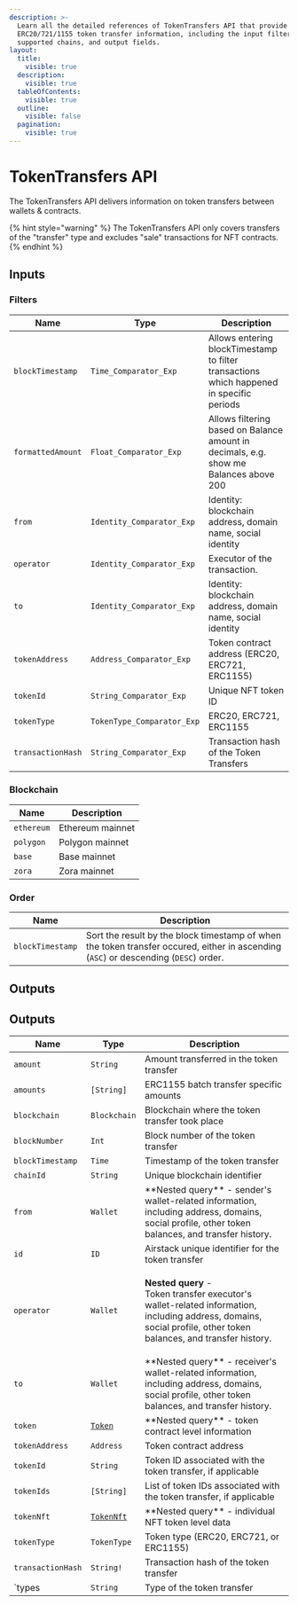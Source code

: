 ```yaml
---
description: >-
  Learn all the detailed references of TokenTransfers API that provide
  ERC20/721/1155 token transfer information, including the input filters,
  supported chains, and output fields.
layout:
  title:
    visible: true
  description:
    visible: true
  tableOfContents:
    visible: true
  outline:
    visible: false
  pagination:
    visible: true
---
```


# TokenTransfers API

The TokenTransfers API delivers information on token transfers between wallets & contracts.

{% hint style="warning" %}
The TokenTransfers API only covers transfers of the "transfer" type and excludes "sale" transactions for NFT contracts.
{% endhint %}

## Inputs

### Filters

| Name              | Type                       | Description                                                                              |
| ----------------- | -------------------------- | ---------------------------------------------------------------------------------------- |
| `blockTimestamp`  | `Time_Comparator_Exp`      | Allows entering blockTimestamp to filter transactions which happened in specific periods |
| `formattedAmount` | `Float_Comparator_Exp`     | Allows filtering based on Balance amount in decimals, e.g. show me Balances above 200    |
| `from`            | `Identity_Comparator_Exp`  | Identity: blockchain address, domain name, social identity                               |
| `operator`        | `Identity_Comparator_Exp`  | Executor of the transaction.                                                             |
| `to`              | `Identity_Comparator_Exp`  | Identity: blockchain address, domain name, social identity                               |
| `tokenAddress`    | `Address_Comparator_Exp`   | Token contract address (ERC20, ERC721, ERC1155)                                          |
| `tokenId`         | `String_Comparator_Exp`    | Unique NFT token ID                                                                      |
| `tokenType`       | `TokenType_Comparator_Exp` | ERC20, ERC721, ERC1155                                                                   |
| `transactionHash` | `String_Comparator_Exp`    | Transaction hash of the Token Transfers                                                  |

### Blockchain

| Name       | Description      |
| ---------- | ---------------- |
| `ethereum` | Ethereum mainnet |
| `polygon`  | Polygon mainnet  |
| `base`     | Base mainnet     |
| `zora`     | Zora mainnet     |

### Order

| Name             | Description                                                                                                                          |
| ---------------- | ------------------------------------------------------------------------------------------------------------------------------------ |
| `blockTimestamp` | Sort the result by the block timestamp of when the token transfer occured, either in ascending (`ASC`) or descending (`DESC`) order. |

## Outputs

## Outputs

| Name              | Type                           | Description                                                                                                                                                                 |
| ----------------- | ------------------------------ | --------------------------------------------------------------------------------------------------------------------------------------------------------------------------- |
| `amount`          | `String`                       | Amount transferred in the token transfer                                                                                                                                    |
| `amounts`         | `[String]`                     | ERC1155 batch transfer specific amounts                                                                                                                                     |
| `blockchain`      | `Blockchain`                   | Blockchain where the token transfer took place                                                                                                                              |
| `blockNumber`     | `Int`                          | Block number of the token transfer                                                                                                                                          |
| `blockTimestamp`  | `Time`                         | Timestamp of the token transfer                                                                                                                                             |
| `chainId`         | `String`                       | Unique blockchain identifier                                                                                                                                                |
| `from`            | `Wallet`                       | \*\*Nested query\*\* - sender's wallet-related information, including address, domains, social profile, other token balances, and transfer history.                         |
| `id`              | `ID`                           | Airstack unique identifier for the token transfer                                                                                                                           |
| `operator`        | `Wallet`                       | <p>**Nested query** - <br>Token transfer executor's wallet-related information, including address, domains, social profile, other token balances, and transfer history.</p> |
| `to`              | `Wallet`                       | \*\*Nested query\*\* - receiver's wallet-related information, including address, domains, social profile, other token balances, and transfer history.                       |
| `token`           | [`Token`](tokens-api.md)       | \*\*Nested query\*\* - token contract level information                                                                                                                     |
| `tokenAddress`    | `Address`                      | Token contract address                                                                                                                                                      |
| `tokenId`         | `String`                       | Token ID associated with the token transfer, if applicable                                                                                                                  |
| `tokenIds`        | `[String]`                     | List of token IDs associated with the token transfer, if applicable                                                                                                         |
| `tokenNft`        | [`TokenNft`](tokennfts-api.md) | \*\*Nested query\*\* - individual NFT token level data                                                                                                                      |
| `tokenType`       | `TokenType`                    | Token type (ERC20, ERC721, or ERC1155)                                                                                                                                      |
| `transactionHash` | `String!`                      | Transaction hash of the token transfer                                                                                                                                      |
| \`types           | `String`                       | Type of the token transfer                                                                                                                                                  |
